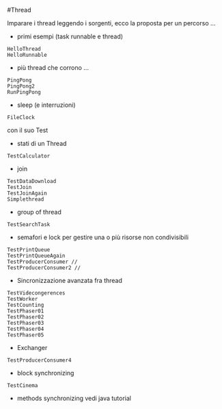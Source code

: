 #Thread

Imparare i thread leggendo i sorgenti, ecco la proposta per un percorso ...

- primi esempi (task runnable e thread)
```
HelloThread
HelloRunnable
```
- più thread che corrono ...
```
PingPong
PingPong2
RunPingPong
```
- sleep (e interruzioni)
```
FileClock 
```
con il suo Test
- stati di un Thread
```
TestCalculator
```
- join
```
TestDataDownload
TestJoin
TestJoinAgain
Simplethread
```
- group of thread
```
TestSearchTask
```
- semafori e lock per gestire una o più risorse non condivisibili
```
TestPrintQueue
TestPrintQueueAgain
TestProducerConsumer // 
TestProducerConsumer2 // 
```
- Sincronizzazione avanzata fra thread
```
TestVidecongerences
TestWorker 
TestCounting
TestPhaser01
TestPhaser02
TestPhaser03
TestPhaser04
TestPhaser05
```
- Exchanger
```
TestProducerConsumer4
```
- block synchronizing
```
TestCinema
```
- methods synchronizing
vedi java tutorial
